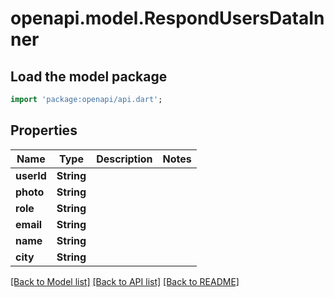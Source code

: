 # openapi.model.RespondUsersDataInner

## Load the model package
```dart
import 'package:openapi/api.dart';
```

## Properties
Name | Type | Description | Notes
------------ | ------------- | ------------- | -------------
**userId** | **String** |  | 
**photo** | **String** |  | 
**role** | **String** |  | 
**email** | **String** |  | 
**name** | **String** |  | 
**city** | **String** |  | 

[[Back to Model list]](../README.md#documentation-for-models) [[Back to API list]](../README.md#documentation-for-api-endpoints) [[Back to README]](../README.md)


